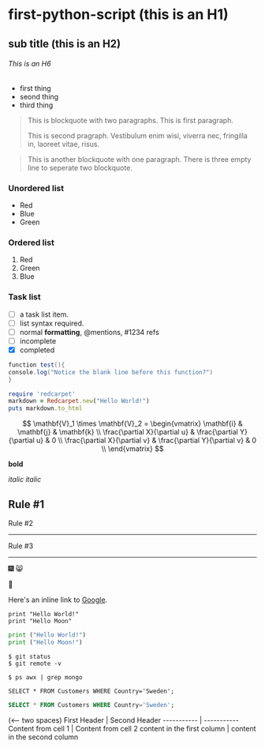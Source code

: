 # first-python-script (this is an H1)
## sub title (this is an H2)
###### This is an H6
- first thing 
- seond thing 
- third thing 

> This is blockquote with two paragraphs. This is first paragraph.
>
> This is second pragraph. Vestibulum enim wisi, viverra nec, fringilla in, laoreet vitae, risus.


> This is another blockquote with one paragraph. There is three empty line to seperate two blockquote.

### Unordered list 
* Red
* Blue 
* Green
>
### Ordered list 
1. Red 
2. Green
3. Blue
>
### Task list
- [ ] a task list item. 
- [ ] list syntax required. 
- [ ] normal **formatting**, @mentions, #1234 refs
- [ ] incomplete 
- [x] completed 
>

```java
function test(){
console.log("Notice the blank line before this function?")
}
```

```ruby 
require 'redcarpet'
markdown = Redcarpet.new("Hello World!")
puts markdown.to_html
```
>
>
>
$$
\mathbf{V}_1 \times \mathbf{V}_2 =  \begin{vmatrix}
\mathbf{i} & \mathbf{j} & \mathbf{k} \\
\frac{\partial X}{\partial u} &  \frac{\partial Y}{\partial u} & 0 \\
\frac{\partial X}{\partial v} &  \frac{\partial Y}{\partial v} & 0 \\
\end{vmatrix}
$$
>
>
>
>
**bold**
>
*italic*
_italic_
>
>
>
Rule #1 
---
Rule #2 
*******
Rule #3 
___

>
:fireworks:
:smile_cat: 
>
:watermelon:
>
Here's an inline link to [Google](http://www.google.com/). 
>
```
print "Hello World!" 
print "Hello Moon"
```
>
```Python
print ("Hello World!") 
print ("Hello Moon!") 
```
>
```
$ git status 
$ git remote -v

$ ps awx | grep mongo 
```
>
```
SELECT * FROM Customers WHERE Country='Sweden'; 
```
>
```sql 
SELECT * FROM Customers WHERE Country='Sweden'; 
```
>
>
(<-- two spaces)
First Header | Second Header 
-----------  |  -----------
Content from cell 1 | Content from cell 2
content in the first column | content in the second column 


